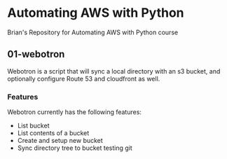 # Automating AWS with Python
Brian's Repository for Automating AWS with Python course

## 01-webotron

Webotron is a script that will sync a local directory with an s3 bucket, and optionally configure Route 53 and cloudfront as well.

### Features

Webotron currently has the following features:

- List bucket
- List contents of a bucket
- Create and setup new bucket
- Sync directory tree to bucket
testing git
